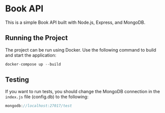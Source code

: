 # Book API

This is a simple Book API built with Node.js, Express, and MongoDB.

## Running the Project

The project can be run using Docker. Use the following command to build and start the application:

```javascript
docker-compose up --build
```

## Testing

If you want to run tests, you should change the MongoDB connection in the `index.js` file (config.db) to the following:

```javascript
mongodb://localhost:27017/test
```
